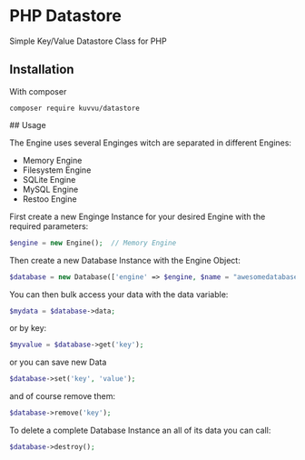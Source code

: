 # PHP Datastore

Simple Key/Value Datastore Class for PHP

## Installation

With composer
```
composer require kuvvu/datastore
```

## Usage

The Engine uses several Enginges witch are separated in different Engines:

- Memory Engine
- Filesystem Engine
- SQLite Engine
- MySQL Engine
- Restoo Engine

First create a new Enginge Instance for your desired Engine with the required parameters:

```php
$engine = new Engine();  // Memory Engine
```

Then create a new Database Instance with the Engine Object:


```php
$database = new Database(['engine' => $engine, $name = "awesomedatabasename"]);
```

You can then bulk access your data with the data variable:

```php
$mydata = $database->data;
```

or by key:

```php
$myvalue = $database->get('key');
```

or you can save new Data

```php
$database->set('key', 'value');
```

and of course remove them:


```php
$database->remove('key');
```

To delete a complete Database Instance an all of its data you can call:


```php
$database->destroy();
```


